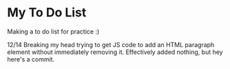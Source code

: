 # My To Do List
 Making a to do list for practice :)

 12/14 Breaking my head trying to get JS code to add an HTML paragraph element without immediately removing it. Effectively added nothing, but hey here's a commit.
